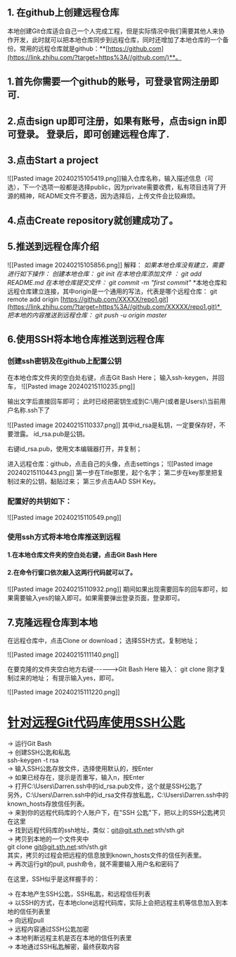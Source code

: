 ## 1. **在github上创建远程仓库**

本地创建Git仓库适合自己一个人完成工程，但是实际情况中我们需要其他人来协作开发，此时就可以把本地仓库同步到远程仓库，同时还增加了本地仓库的一个备份。常用的远程仓库就是github：**[https://github.com](https://link.zhihu.com/?target=https%3A//github.com/)**。

##  1.首先你需要一个github的账号，可登录官网注册即可.
## 2.点击**sign up**即可注册，如果有账号，点击**sign in**即可登录。 登录后，即可创建远程仓库了.
## 3.点击**Start a project**

![[Pasted image 20240215105419.png]]输入仓库名称，输入描述信息（可选），下一个选项一般都是选择public，因为private需要收费，私有项目违背了开源的精神，README文件不要选，因为选择后，上传文件会比较麻烦。

## 4.点击Create repository就创建成功了。

## 5.推送到远程仓库介绍
![[Pasted image 20240215105856.png]]
解释：
*如果本地仓库没有建立，需要进行如下操作：* 
*创建本地仓库： git init* 
*在本地仓库添加文件 ： git add README.md* 
*在本地仓库提交文件： git commit -m "first commit"* 
*本地仓库和远程仓库建立连接，其中origin是一个通用的写法，代表是哪个远程仓库： git remote add origin [https://github.com/XXXXX/repo1.git](https://link.zhihu.com/?target=https%3A//github.com/XXXXX/repo1.git)* 
*把本地的内容推送到远程仓库： git push -u origin master*

## 6.使用SSH将本地仓库推送到远程仓库

### **创建ssh密钥及在github上配置公钥**

在本地仓库文件夹的空白处右键，点击Git Bash Here；
输入ssh-keygen，并回车，
![[Pasted image 20240215110235.png]]

输出文字后直接回车即可； 此时已经把密钥生成到C:\用户(或者是Users)\当前用户名称.ssh下了

![[Pasted image 20240215110337.png]]
其中id_rsa是私钥，一定要保存好，不要泄露。 id_rsa.pub是公钥。

右键id_rsa.pub，使用文本编辑器打开，并复制；

进入远程仓库：github，点击自己的头像，点击settings；
![[Pasted image 20240215110443.png]]
第一步在Title那里，起个名字； 
第二步在key那里把复制过来的公钥，黏贴过来； 
第三步点击AAD SSH Key。
### 配置好的共钥如下：
![[Pasted image 20240215110549.png]]

###  使用ssh方式将本地仓库推送到远程
#### 1.在本地仓库文件夹的空白处右键，点击Git Bash Here

#### 2.在命令行窗口依次敲入这两行代码就可以了。
![[Pasted image 20240215110932.png]]
期间如果出现需要回车的回车即可，如果需要输入yes的输入即可。如果需要弹出登录页面，登录即可。
## 7.克隆远程仓库到本地

在远程仓库中，点击Clone or download； 选择SSH方式，复制地址；

![[Pasted image 20240215111140.png]]

在要克隆的文件夹空白地方右键------>GIt Bash Here 输入： git clone 刚才复制过来的地址； 有提示输入yes，即可。

![[Pasted image 20240215111220.png]]



# [针对远程Git代码库使用SSH公匙](https://www.cnblogs.com/darrenji/p/5287463.html)

→ 运行Git Bash  
→ 创建SSH公匙和私匙  
ssh-keygen -t rsa  
→ 输入SSH公匙存放文件，选择使用默认的，按Enter  
→ 如果已经存在，提示是否重写，输入n，按Enter  
→ 打开C:\Users\Darren\.ssh中的id_rsa.pub文件，这个就是SSH公匙了  
另外，C:\Users\Darren\.ssh中的id_rsa文件存放私匙，C:\Users\Darren\.ssh中的known_hosts存放信任列表。  
→ 来到你的远程代码库的个人账户下，在"SSH 公匙"下，把以上的SSH公匙拷贝在这里  
→ 找到远程代码库的ssh地址，类似：git@git.sth.net:sth/sth.git  
→ 拷贝到本地的一个文件夹中  
git clone git@git.sth.net:sth/sth.git  
其实，拷贝的过程会把远程的信息放到known_hosts文件的信任列表里。  
→ 再次运行git的pull, push命令，就不需要输入用户名和密码了  
  
在这里，SSH似乎是这样握手的：  
  
→ 在本地产生SSH公匙，SSH私匙，和远程信任列表  
→ 以SSH的方式，在本地clone远程代码库，实际上会把远程主机等信息加入到本地的信任列表里  
→ 向远程pull  
→ 远程内容通过SSH公匙加密  
→ 本地判断远程主机是否在本地的信任列表里  
→ 本地通过SSH私匙解密，最终获取内容